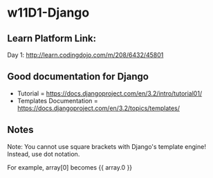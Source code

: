 # w11D1-Django

## Learn Platform Link:
Day 1: http://learn.codingdojo.com/m/208/6432/45801



## Good documentation for Django
- Tutorial = https://docs.djangoproject.com/en/3.2/intro/tutorial01/
- Templates Documentation = https://docs.djangoproject.com/en/3.2/topics/templates/

## Notes
Note: You cannot use square brackets with Django's template engine! Instead, use dot notation. 

For example, array[0] becomes {{ array.0 }}